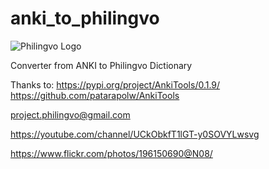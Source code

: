 # anki_to_philingvo

![Philingvo Logo](https://user-images.githubusercontent.com/108828980/177620920-a224e706-581a-4cfe-a0db-082f95e7a01a.png)

Converter from ANKI to Philingvo Dictionary

Thanks to:
https://pypi.org/project/AnkiTools/0.1.9/
https://github.com/patarapolw/AnkiTools

project.philingvo@gmail.com

https://youtube.com/channel/UCkObkfT1lGT-y0SOVYLwsvg

https://www.flickr.com/photos/196150690@N08/
